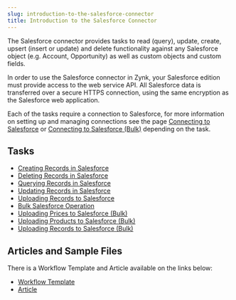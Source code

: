 ```yaml
---
slug: introduction-to-the-salesforce-connector
title: Introduction to the Salesforce Connector
---
```



The Salesforce connector provides tasks to read (query), update, create, upsert (insert or update) and delete functionality against any Salesforce object (e.g. Account, Opportunity) as well as custom objects and custom fields.



In order to use the Salesforce connector in Zynk, your Salesforce edition must provide access to the web service API. All Salesforce data is transferred over a secure HTTPS connection, using the same encryption as the Salesforce web application.



Each of the tasks require a connection to Salesforce, for more information on setting up and managing connections see the page [Connecting to Salesforce](606-connecting-to-salesforce) or [Connecting to Salesforce (Bulk)](607-connecting-to-salesforce-bulk) depending on the task.


## Tasks

- [Creating Records in Salesforce](290-creating-records-in-salesforce)
- [Deleting Records in Salesforce](291-deleting-records-in-salesforce)
- [Querying Records in Salesforce](293-querying-records-in-salesforce)
- [Updating Records in Salesforce](294-updating-records-in-salesforce)
- [Uploading Records to Salesforce](295-uploading-records-to-salesforce)
- [Bulk Salesforce Operation](289-bulk-salesforce-operation)
- [Uploading Prices to Salesforce (Bulk)](724-uploading-prices-to-salesforce-bulk)
- [Uploading Products to Salesforce (Bulk)](296-uploading-products-to-salesforce-bulk)
- [Uploading Records to Salesforce (Bulk)](297-uploading-records-to-salesforce-bulk)


## Articles and Sample Files


There is a Workflow Template and Article available on the links below:


- [Workflow Template](https://github.com/zynksoftware/samples/tree/master/Integration%20Samples/Salesforce%20to%20Sage%2050)
- [Article](467-salesforce-to-sage-50-integration)

